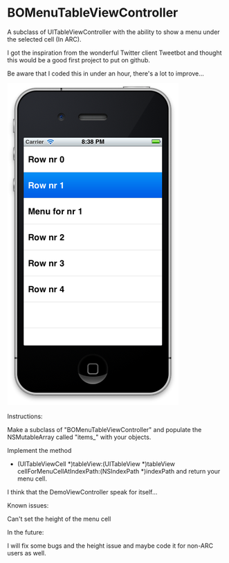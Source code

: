 BOMenuTableViewController
=========================

A subclass of UITableViewController with the ability to show a menu under the selected cell (In ARC).

I got the inspiration from the wonderful Twitter client Tweetbot and thought this would be a good first project to put on github.

Be aware that I coded this in under an hour, there's a lot to improve...

![BOMenuTableViewController](/screenshot/BOMenuTableViewController.png)

Instructions:

Make a subclass of "BOMenuTableViewController" and populate the NSMutableArray called "items_" with your objects.

Implement the method
- (UITableViewCell *)tableView:(UITableView *)tableView cellForMenuCellAtIndexPath:(NSIndexPath *)indexPath 
and return your menu cell.

I think that the DemoViewController speak for itself...

Known issues:

Can't set the height of the menu cell

In the future:

I will fix some bugs and the height issue and maybe code it for non-ARC users as well.